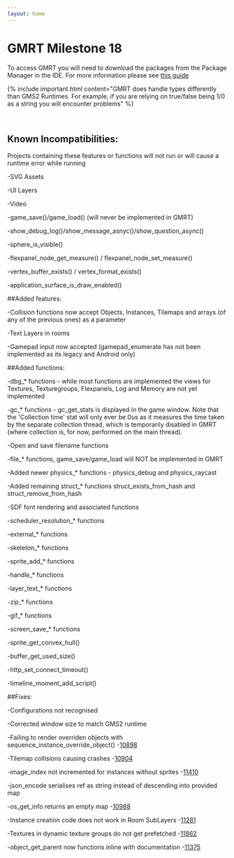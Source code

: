 ```yaml
---
layout: home
---
```

# GMRT Milestone 18

To access GMRT you will need to download the packages from the Package Manager in the IDE. For more information please see [this guide](https://github.com/YoYoGames/GMRT-Beta/blob/main/docs/introduction/GMRT-beta-intro-and-setup-instructions.md)

{% include important.html content="GMRT does handle types differently than GMS2 Runtimes. For example, if you are relying on true/false being 1/0 as a string you will encounter problems" %}

<br>

## Known Incompatibilities:

Projects containing these features or functions will not run or will cause a runtime error while running

-SVG Assets

-UI Layers

-Video

-game_save()/game_load() (will never be implemented in GMRT)

-show_debug_log()/show_message_asnyc()/show_question_async()

-sphere_is_visible()

-flexpanel_node_get_measure() / flexpanel_node_set_measure()

-vertex_buffer_exists() / vertex_format_exists()

-application_surface_is_draw_enabled()



##Added features:

-Collision functions now accept Objects, Instances, Tilemaps and arrays (of any of the previous ones) as a parameter

-Text Layers in rooms

-Gamepad input now accepted (gamepad_enumerate has not been implemented as its legacy and Android only)




##Added functions:


-dbg_* functions - while most functions are implemented the views for Textures, Texturegroups, Flexpanels, Log and Memory are not yet implemented

-gc_* functions - gc_get_stats is displayed in the game window. Note that the 'Collection time' stat will only ever be 0us as it measures the time taken by the separate collection thread, which is temporarily disabled in GMRT (where collection is, for now, performed on the main thread).

-Open and save filename functions 

-file_* functions, game_save/game_load will NOT be implemented in GMRT 

-Added newer physics_* functions - physics_debug and physics_raycast

-Added remaining struct_* functions struct_exists_from_hash and struct_remove_from_hash

-SDF font rendering and associated functions 

-scheduler_resolution_* functions 

-external_* functions 

-skeleton_* functions 

-sprite_add_* functions 

-handle_* functions 

-layer_text_* functions 

-zip_* functions 

-gif_* functions 

-screen_save_* functions 

-sprite_get_convex_hull()

-buffer_get_used_size() 

-http_set_connect_timeout()

-timeline_moment_add_script()



##Fixes:

-Configurations not recognised

-Corrected window size to match GMS2 runtime 

-Failing to render overriden objects with sequence_instance_override_object() 
	-[10898](https://github.com/YoYoGames/GameMaker-Bugs/issues/10898)

-Tilemap collisions causing crashes
	-[10904](https://github.com/YoYoGames/GameMaker-Bugs/issues/10904)

-image_index not incremented for instances without sprites 
	-[11410](https://github.com/YoYoGames/GameMaker-Bugs/issues/11410)

-json_encode serialises ref as string instead of descending into provided map 

-os_get_info returns an empty map
	-[10988](https://github.com/YoYoGames/GameMaker-Bugs/issues/10988)

-Instance creation code does not work in Room SubLayers
	-[11281](https://github.com/YoYoGames/GameMaker-Bugs/issues/11281)

-Textures in dynamic texture groups do not get prefetched
	-[11862](https://github.com/YoYoGames/GameMaker-Bugs/issues/11862)

-object_get_parent now functions inline with documentation
	-[11375](https://github.com/YoYoGames/GameMaker-Bugs/issues/11375)



